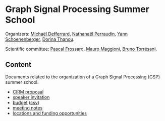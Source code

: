 # Graph Signal Processing Summer School

Organizers:
[Michaël Defferrard](https://deff.ch),
[Nathanaël Perraudin](https://perraudin.info),
[Yann Schoenenberger](https://www.linkedin.com/in/ymsch),
[Dorina Thanou](https://www.linkedin.com/in/dorina-thanou-481930b5).

Scientific committee:
[Pascal Frossard](https://www.epfl.ch/labs/lts4/people/people-current/frossard/),
[Mauro Maggioni](https://mauromaggioni.duckdns.org/),
[Bruno Torrésani](http://www.i2m.univ-amu.fr/perso/bruno.torresani/).

## Content

Documents related to the organization of a Graph Signal Processing (GSP) summer
school.

* [CIRM proposal](cirm/proposal.pdf)
* [speaker invitation](cirm/speaker_invitation.txt)
* [budget](budget.ods) ([csv](budget.csv))
* [meeting notes](meetings)
* [locations and funding opportunities](lists.md)
